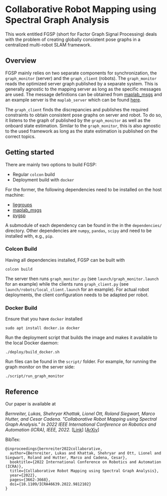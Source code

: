 # Collaborative Robot Mapping using Spectral Graph Analysis

This work entitled FGSP (short for Factor Graph Signal Processing) deals with the problem of creating globally consistent pose graphs in a centralized multi-robot SLAM framework.

## Overview

FGSP mainly relies on two separate components for synchronization, the `graph_monitor` (server) and the `graph_client` (robots).
The `graph_monitor` reads the optimized server graph published by a separate system.
This is generally agnostic to the mapping server as long as the specific messages
are used.
The message definitions can be obtained from [maplab_msgs](https://github.com/ethz-asl/maplab_msgs) and an example server is the `maplab_server` which can be found [here](https://github.com/ethz-asl/maplab/tree/develop).

The `graph_client` finds the discrepancies and publishes the required constraints to obtain consistent pose graphs on server and robot.
To do so, it listens to the graph of published by the `graph_monitor` as well as the onboard state estimation.
Similar to the `graph_monitor`, this is also agnostic to the used framework as long as the state estimation is published on the correct topics.

## Getting started

There are mainly two options to build FGSP:
 * Regular `colcon` build
 * Deployment build with `docker`


 For the former, the following dependencies need to be installed on the host machine:
  * [liegroups](https://github.com/utiasSTARS/liegroups)
  * [maplab_msgs](https://github.com/ethz-asl/maplab_msgs)
  * [pygsp](https://github.com/epfl-lts2/pygsp)

A submodule of each dependency can be found in the in the `dependencies/` directory.
Other dependencies are `numpy`, `pandas`, `scipy` and need to be installed with, e.g., `pip`.

### Colcon Build
Having all dependencies installed, FGSP can be built with
```
colcon build
```

The server then runs `graph_monitor.py` (see `launch/graph_monitor.launch` for an example) while the clients runs `graph_client.py` (see `launch/robots/local_client.launch` for an example).
For actual robot deployments, the client configuration needs to be adapted per robot.

### Docker Build

Ensure that you have `docker` installed
```
sudo apt install docker.io docker

```

Run the deployment script that builds the image and makes it available to the local Docker daemon:
```
./deploy/build_docker.sh
```

Run files can be found in the `script/` folder.
For example, for running the graph monitor on the server side:
```
./script/run_graph_monitor
```

## Reference

Our paper is available at

*Bernreiter, Lukas, Shehryar Khattak, Lionel Ott, Roland Siegwart, Marco Hutter, and Cesar Cadena. "Collaborative Robot Mapping using Spectral Graph Analysis." In 2022 IEEE International Conference on Robotics and Automation (ICRA), IEEE, 2022.* [[Link](https://ieeexplore.ieee.org/document/9812102)] [[ArXiv](https://arxiv.org/abs/2203.00308)]


BibTex:
```
@inproceedings{bernreiter2022collaborative,
  author={Bernreiter, Lukas and Khattak, Shehryar and Ott, Lionel and Siegwart, Roland and Hutter, Marco and Cadena, Cesar},
  booktitle={2022 International Conference on Robotics and Automation (ICRA)}, 
  title={Collaborative Robot Mapping using Spectral Graph Analysis}, 
  year={2022},  
  pages={3662-3668},
  doi={10.1109/ICRA46639.2022.9812102}
}
```
